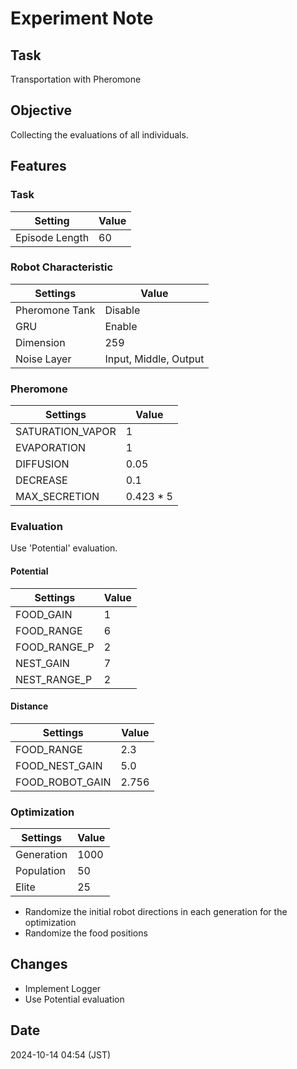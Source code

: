 # Experiment Note

## Task

Transportation with Pheromone

## Objective

Collecting the evaluations of all individuals.

## Features

### Task

| Setting        | Value |
|----------------|-------|
| Episode Length | 60    |

### Robot Characteristic

| Settings       | Value                 |
|----------------|-----------------------|
| Pheromone Tank | Disable               |
| GRU            | Enable                |
| Dimension      | 259                   |
| Noise Layer    | Input, Middle, Output |

### Pheromone

| Settings         | Value     |
|------------------|-----------|
| SATURATION_VAPOR | 1         |
| EVAPORATION      | 1         |
| DIFFUSION        | 0.05      |  
| DECREASE         | 0.1       |
| MAX_SECRETION    | 0.423 * 5 |

### Evaluation

Use 'Potential' evaluation.

#### Potential

| Settings     | Value |
|--------------|-------|
| FOOD_GAIN    | 1     |
| FOOD_RANGE   | 6     |
| FOOD_RANGE_P | 2     |
| NEST_GAIN    | 7     |
| NEST_RANGE_P | 2     |

#### Distance

| Settings        | Value |
|-----------------|-------|
| FOOD_RANGE      | 2.3   |
| FOOD_NEST_GAIN  | 5.0   |
| FOOD_ROBOT_GAIN | 2.756 |

### Optimization

| Settings   | Value |
|------------|-------|
| Generation | 1000  |
| Population | 50    |
| Elite      | 25    |

- Randomize the initial robot directions in each generation for the optimization
- Randomize the food positions

## Changes

- Implement Logger
- Use Potential evaluation

## Date

2024-10-14 04:54 (JST)
